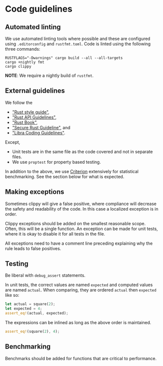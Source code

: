 # Code guidelines

## Automated linting

We use automated linting tools where possible and these are configured using
`.editorconfig` and `rustfmt.toml`. Code is linted using the following three
commands:

```
RUSTFLAGS="-Dwarnings" cargo build --all --all-targets
cargo +nightly fmt
cargo clippy
```

**NOTE**: We require a nightly build of `rustfmt`.

## External guidelines

We follow the

-   ["Rust style guide"][rustfmt],
-   ["Rust API Guidelines"][rustapi],
-   ["Rust Book"][rustbook],
-   ["Secure Rust Guideline"][sec-rs], and
-   ["Libra Coding Guidelines"][libra].

[rustfmt]: https://github.com/rust-dev-tools/fmt-rfcs/blob/master/guide/guide.md
[rustapi]: https://rust-lang-nursery.github.io/api-guidelines/about.html
[rustbook]: https://doc.rust-lang.org/book/title-page.html
[sec-rs]: https://anssi-fr.github.io/rust-guide/
[libra]: https://developers.libra.org/docs/community/coding-guidelines

Except,

-   Unit tests are in the same file as the code covered and not in separate files.
-   We use `proptest` for property based testing.

In addition to the above, we use [Criterion][criterion] extensively for statistical
benchmarking. See the section below for what is expected.

[criterion]: https://bheisler.github.io/criterion.rs/book/index.html

## Making exceptions

Sometimes clippy will give a false positive, where compliance will decrease the
safety and readability of the code. In this case a localized exception is in order.

Clippy exceptions should be added on the smallest reasonable scope. Often, this
will be a single function. An exception can be made for unit tests, where it is
okay to disable it for all tests in the file.

All exceptions need to have a comment line preceding explaining why the rule leads
to false positives.

## Testing

Be liberal with `debug_assert` statements.

In unit tests, the correct values are named `expected` and computed values are
named `actual`. When comparing, they are ordered `actual` then `expected` like
so:

```rust
let actual = square(2);
let expected = 4;
assert_eq!(actual, expected);
```

The expressions can be inlined as long as the above order is maintained.

```rust
assert_eq!(square(2), 4);
```

## Benchmarking

Benchmarks should be added for functions that are critical to performance.
